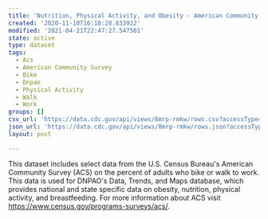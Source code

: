 ```yaml
---
title: 'Nutrition, Physical Activity, and Obesity - American Community Survey'
created: '2020-11-10T16:18:28.833922'
modified: '2021-04-21T22:47:27.547561'
state: active
type: dataset
tags:
  - Acs
  - American Community Survey
  - Bike
  - Dnpao
  - Physical Activity
  - Walk
  - Work
groups: []
csv_url: 'https://data.cdc.gov/api/views/8mrp-rmkw/rows.csv?accessType=DOWNLOAD'
json_url: 'https://data.cdc.gov/api/views/8mrp-rmkw/rows.json?accessType=DOWNLOAD'
layout: post

---
```

This dataset includes select data from the U.S. Census Bureau's American Community Survey (ACS) on the percent of adults who bike or walk to work. This data is used for DNPAO's Data, Trends, and Maps database, which provides national and state specific data on obesity, nutrition, physical activity, and breastfeeding. For more information about ACS visit https://www.census.gov/programs-surveys/acs/.
